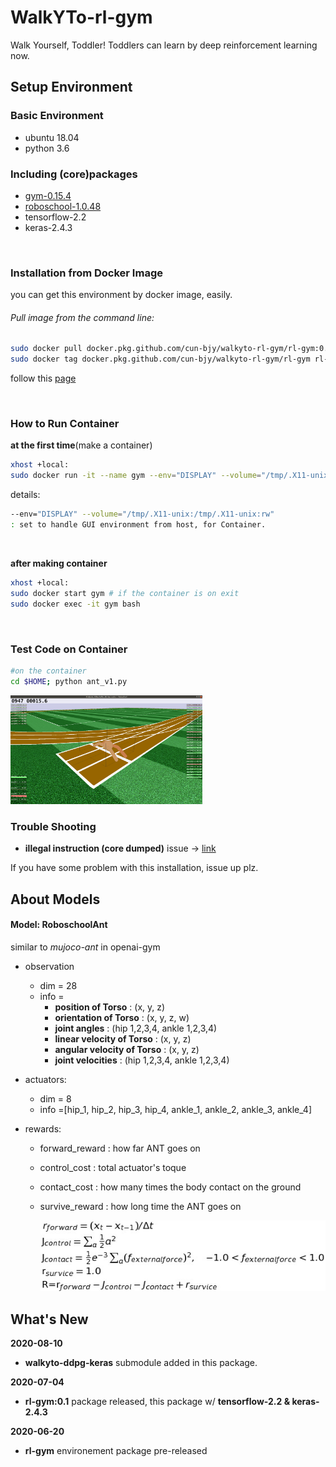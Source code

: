 # WalkYTo-rl-gym

Walk Yourself, Toddler! Toddlers can learn by deep reinforcement learning now.



## Setup Environment

### Basic Environment

- ubuntu 18.04
- python 3.6

### Including (core)packages

- [gym-0.15.4](https://github.com/openai/gym)
- [roboschool-1.0.48](https://github.com/openai/roboschool)
- tensorflow-2.2
- keras-2.4.3

</br>

### Installation from Docker Image

you can get this environment by docker image, easily.

###### Pull image from the command line:

```bash
sudo docker pull docker.pkg.github.com/cun-bjy/walkyto-rl-gym/rl-gym:0.1
sudo docker tag docker.pkg.github.com/cun-bjy/walkyto-rl-gym/rl-gym rl-gym:0.1
```

follow this [page](https://github.com/CUN-bjy/WalkYTo-rl-gym/packages/278485)

</br>

### How to Run Container

**at the first time**(make a container)

```bash
xhost +local:
sudo docker run -it --name gym --env="DISPLAY" --volume="/tmp/.X11-unix:/tmp/.X11-unix:rw" rl-gym:0.1
```

details:

```bash
--env="DISPLAY" --volume="/tmp/.X11-unix:/tmp/.X11-unix:rw"
: set to handle GUI environment from host, for Container.
```

</br>

**after making container**

```bash
xhost +local:
sudo docker start gym # if the container is on exit
sudo docker exec -it gym bash
```

</br>

### Test Code on Container

```bash
#on the container
cd $HOME; python ant_v1.py
```



<img src="./img/ant_v1.png" style="zoom:30%;" />

</br>

### Trouble Shooting

- **illegal instruction (core dumped)** issue -> [link](https://github.com/CUN-bjy/WalkYTo-rl-gym/issues/5)

If you have some problem with this installation, issue up plz.





## About Models

#### Model: RoboschoolAnt

similar to  *mujoco-ant* in openai-gym

- observation

  - dim = 28
  - info = 
    - **position of Torso** : (x, y, z)
    - **orientation of Torso** : (x, y, z, w)
    - **joint angles** : (hip 1,2,3,4, ankle 1,2,3,4)
    - **linear velocity of Torso** : (x, y, z)
    - **angular velocity of Torso** : (x, y, z)
    - **joint velocities** : (hip 1,2,3,4, ankle 1,2,3,4)

- actuators:

  - dim = 8
  - info =[hip_1, hip_2, hip_3, hip_4, ankle_1, ankle_2, ankle_3, ankle_4]

- rewards:

  - forward_reward : how far ANT goes on

  - control_cost : total actuator's toque

  - contact_cost : how many times the body contact on the ground

  - survive_reward : how long time the ANT goes on

    

    <p align="center"><img src="./img/render1.png"/></p>



## What's New

**2020-08-10**

- **walkyto-ddpg-keras** submodule added in this package.

**2020-07-04**

- **rl-gym:0.1** package released, this package w/ **tensorflow-2.2 & keras-2.4.3**

**2020-06-20** 

- **rl-gym** environement package pre-released
